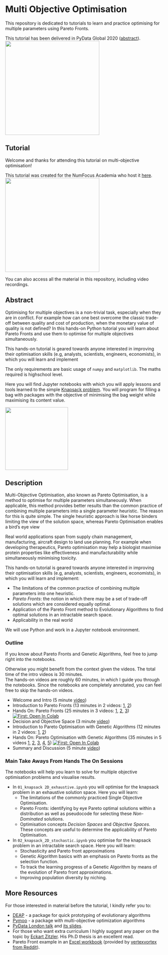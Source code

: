 # Multi Objective Optimisation
This repository is dedicated to tutorials to learn and practice optimising for multiple parameters 
using Pareto Fronts.

This tutorial has been delivered in PyData Global 2020 ([abstract](https://global.pydata.org/talks/82)).  
<img src="https://global.pydata.org/assets/images/logo.png" width="300">


## Tutorial

Welcome and thanks for attending this tutorial on multi-objective optimisation!  

This  tutorial was created for the NumFocus Academia who host it [here](https://academy.numfocus.org/about-course/?introduction-multi-objective-optimisation).  
<img src="https://numfocus.org/wp-content/uploads/2017/07/NumFocus_LRG.png" width="300">
  
You can also access all the material in this repository, including video recordings.

## Abstract
Optimising for multiple objectives is a non-trivial task, especially when they are in conflict. For example how can one best overcome the classic trade-off between quality and cost of production, when the monetary value of quality is not defined?  In this hands-on Python tutorial you will learn about Pareto Fronts and use them to optimise for multiple objectives simultaneously.

This hands-on tutorial is geared towards anyone interested in improving their optimisation skills (e.g, analysts, scientists, engineers, economists), in which you will learn and implement

The only requirements are basic usage of `numpy` and `matplotlib`. The maths required is highschool level. 

Here you will find Jupyter notebooks with which you will apply lessons and tools learned to the simple [Knapsack problem](https://en.wikipedia.org/wiki/Knapsack_problem). 
You will program for filling a bag with packages with the objective of minimising the bag weight while maximising its content value. 

<img src="https://upload.wikimedia.org/wikipedia/commons/f/fd/Knapsack.svg" width="200">



## Description
Multi-Objective Optimisation, also known as Pareto Optimisation, is a method to optimise for multiple parameters simultaneously. When applicable, this method provides better results than the common practice of combining multiple parameters into a single parameter heuristic. The reason for this is quite simple. The single heuristic approach is like horse binders limiting the view of the solution space, whereas Pareto Optimisation enables a bird’s eye view

Real world applications span from supply chain management, manufacturing, aircraft design to land use planning. For example when developing therapeutics, Pareto optimisation may help a biologist maximise protein properties like effectiveness and manufacturability while simultaneously minimising toxicity.

This hands-on tutorial is geared towards anyone interested in improving their optimisation skills (e.g, analysts, scientists, engineers, economists), in which you will learn and implement:

*  The limitations of the common practice of combining multiple parameters into one heuristic.
*  *Pareto Fronts*: the notion in which there may be a set of trade-off solutions which are considered equally optimal.   
* Application of the Pareto Front method to Evolutionary Algorithms to find optimal solutions in an intractable search space.
* Applicability in the real world

We will use Python and work in a Jupyter notebook environment. 



  


### Outline 

If you know about Pareto Fronts and Genetic Algorithms, feel free to jump right into the notebooks.      

Otherwise you might benefit from the context given the videos. The total time of the intro videos is 30 minutes.  
The hands-on videos are roughly 60 minutes, in which I guide you through the notebooks. 
Since the notebooks are completely annotated, you can feel free to skip the hands-on videos.  

 
* Welcome and Intro (5 minute [video](http://bit.ly/moo-youtube-intro))
* Introduction to Pareto Fronts  (13 minutes in 2 videos: [1](http://bit.ly/moo-youtube-pareto1), [2](http://bit.ly/moo-youtube-pareto2))
* Hands On: Pareto Fronts (25 minutes in 3 videos: [1](https://bit.ly/moo-youtube-handson-pf1), [2](https://bit.ly/moo-youtube-handson-pf2), [3](https://bit.ly/moo-youtube-handson-pf3)) 
<a href="https://bit.ly/pareto-front-colab" target="_parent"><img src="https://colab.research.google.com/assets/colab-badge.svg" alt="First: Open In Colab"/></a>
* Decision and Objective Space (3 minute [video](https://bit.ly/moo-youtube-decision-space))
* Introduction to Pareto Optimisation with Genetic Algorithms (12 minutes in 2 videos: [1](https://bit.ly/moo-youtube-ga1), [2](https://bit.ly/moo-youtube-ga2))
* Hands On: Pareto Optimisation with Genetic Algorithms (35 minutes in 5 videos [1](https://bit.ly/moo-youtube-handson-ga1), [2](https://bit.ly/moo-youtube-handson-ga2), [3](https://bit.ly/moo-youtube-handson-ga3), [4](https://bit.ly/moo-youtube-handson-ga4), [5](https://bit.ly/moo-youtube-handson-ga5)) <a href="https://bit.ly/genetic-algorithm-colab" target="_parent"><img src="https://colab.research.google.com/assets/colab-badge.svg" alt="First: Open In Colab"/></a>
* Summary and Discussion (5 minute [video](https://bit.ly/moo-youtube-summary))


### Main Take Aways From Hands The On Sessions

The notebooks will help you learn to solve for multiple objective optimisation problems and visualise results.


* In `01_knapsack 2D_exhaustive.ipynb` you will optimise for the knapsack problem in an exhaustive solution space. Here you will learn:
    * The limitations of the commonly practiced Single Objective Optimisation.  
    * Pareto Fronts: identifying by eye Pareto optimal solutions within a distribution as well as pseudocode for selecting these *Non-Dominated* solutions.
    * Optimisation concepts *Decision Spaces* and *Objective Spaces*. These concepts are useful to determine the applicability of Pareto Optimisation.
* In `02_knapsack_2D_stochastic.ipynb` you optimise for the knapsack problem in an intractable search space. Here you will learn:
    * Stochasticity and Pareto front approximations 
    * Genetic Algorithm basics with an emphasis on Pareto fronts as the selection function.   
    * To track the learning progress of a Genetic Algorithm by means of the evolution of Pareto front approximations.
    * Improving population diversity by niching.
    
## More Resources
For those interested in material before the tutorial, I kindly refer you to:   
* [DEAP](https://deap.readthedocs.io/en/master/) - a package for quick prototyping of evolutionary algorithms  
* [Pymoo](https://pymoo.org/) - a package with multi-objective optimization algorithms 
*  [PyData London talk](https://www.youtube.com/watch?v=_9x4cmQWZ6g) and [its slides](https://drive.google.com/file/d/1UMPGkeA_Tsc5PYWktpjquhIhOa9OD8Gb/view).  
*  For those who want extra curriculum I highly suggest any paper on the topic by [Eckart Zitzler](https://scholar.google.ch/citations?user=GW8tPekAAAAJ&hl=de). His Ph.D thesis is an excellent read.  
* Pareto Front example in an [Excel workbook](http://www.vertexvortex.com/r/excel/Pareto_Frontier.xlsx) (provided by [vertexvortex from Reddit](https://www.reddit.com/r/excel/comments/104fcb/pareto_frontier/)). 
